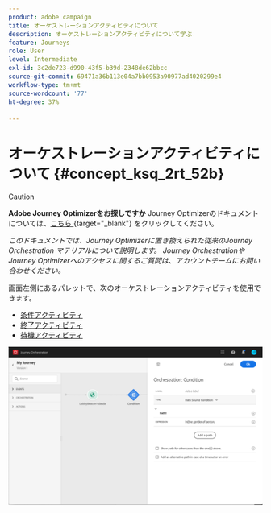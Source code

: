 ```yaml
---
product: adobe campaign
title: オーケストレーションアクティビティについて
description: オーケストレーションアクティビティについて学ぶ
feature: Journeys
role: User
level: Intermediate
exl-id: 3c2de723-d990-43f5-b39d-2348de62bbcc
source-git-commit: 69471a36b113e04a7bb0953a90977ad4020299e4
workflow-type: tm+mt
source-wordcount: '77'
ht-degree: 37%

---
```


# オーケストレーションアクティビティについて {#concept_ksq_2rt_52b}


>[!CAUTION]
>
>**Adobe Journey Optimizerをお探しですか** Journey Optimizerのドキュメントについては、[&#x200B; こちら &#x200B;](https://experienceleague.adobe.com/ja/docs/journey-optimizer/using/ajo-home){target="_blank"} をクリックしてください。
>
>
>_このドキュメントでは、Journey Optimizerに置き換えられた従来のJourney Orchestration マテリアルについて説明します。 Journey OrchestrationやJourney Optimizerへのアクセスに関するご質問は、アカウントチームにお問い合わせください。_


画面左側にあるパレットで、次のオーケストレーションアクティビティを使用できます。

* [条件アクティビティ](../building-journeys/condition-activity.md)
* [終了アクティビティ](../building-journeys/end-activity.md)
* [待機アクティビティ](../building-journeys/wait-activity.md)

![](../assets/journey49.png)

